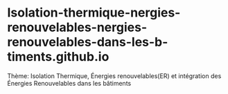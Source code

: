 # Isolation-thermique-nergies-renouvelables-nergies-renouvelables-dans-les-b-timents.github.io
Thème: Isolation Thermique, Énergies renouvelables(ER) et intégration des Énergies Renouvelables dans les bâtiments
